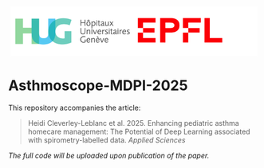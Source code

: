 <p align="center" style="display:flex; justify-content:center; width:100%;">
    <a href="https://www.hug.ch/"><img src="assets/hug_logo.png" alt="HUG" style="height:100px; object-fit:cover;"></a>
    <a href="https://www.epfl.ch"><img src="assets/epfl_logo.png" alt="EPFL" style="height:100px; object-fit:cover;"></a>
</p>

# Asthmoscope-MDPI-2025
This repository accompanies the article:

>Heidi Cleverley-Leblanc et al. 2025.
Enhancing pediatric asthma homecare management: The Potential of Deep Learning associated with spirometry-labelled data.
_Applied Sciences_


_The full code will be uploaded upon publication of the paper._